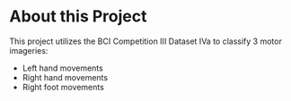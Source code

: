 # About this Project

This project utilizes the BCI Competition III Dataset IVa to classify 3 motor imageries:
- Left hand movements
- Right hand movements
- Right foot movements